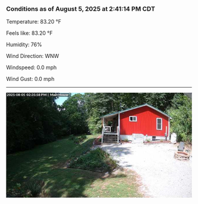 ### Conditions as of August 5, 2025 at 2:41:14 PM CDT 

Temperature: 83.20 &deg;F

Feels like: 83.20 &deg;F

Humidity: 76%

Wind Direction: WNW

Windspeed: 0.0 mph

Wind Gust: 0.0 mph

---

<img src="./images/latest.jpeg"/>

